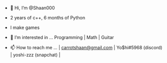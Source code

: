 - 👋 Hi, I’m @Shaan000

- 2 years of c++, 6 months of Python

- I make games

- 👀 I’m interested in ... Programming | Math | Guitar

- 📫 How to reach me ... | carrotshaan@gmail.com | Yo$hi#5968 (discord) | yoshi-zzz (snapchat) |
                            

<!---
Shaan000/Shaan000 is a ✨ special ✨ repository because its `README.md` (this file) appears on your GitHub profile.
You can click the Preview link to take a look at your changes.
--->
